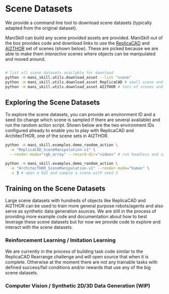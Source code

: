 # Scene Datasets

We provide a command line tool to download scene datasets (typically adapted from the original dataset). 

ManiSkill can build any scene provided assets are provided. ManiSkill out of the box provides code and download links to use the [ReplicaCAD](https://aihabitat.org/datasets/replica_cad/) and [AI2THOR](https://github.com/allenai/ai2thor) set of scenes (shown below). These are picked because we are able to make them *interactive* scenes where objects can be manipulated and moved around.

```{figure} images/two_scenes_examples.png
```

```bash
# list all scene datasets available for download
python -m mani_skill.utils.download_asset --list "scene"
python -m mani_skill.utils.download_asset ReplicaCAD # small scene and fast to download
python -m mani_skill.utils.download_asset AI2THOR # lots of scenes and slow to download
```

## Exploring the Scene Datasets

To explore the scene datasets, you can provide an environment ID and a seed (to change which scene is sampled if there are several available) and run the random action script. Shown below are the two environment IDs configured already to enable you to play with ReplicaCAD and ArchitecTHOR, one of the scene sets in AI2THOR.

```bash
python -m mani_skill.examples.demo_random_action \
  -e "ReplicaCAD_SceneManipulation-v1" \
  --render-mode="rgb_array" --record-dir="videos" # run headless and save video

python -m mani_skill.examples.demo_random_action \
  -e "ArchitecTHOR_SceneManipulation-v1" --render-mode="human" \
  -s 3 # open a GUI and sample a scene with seed 3
```

## Training on the Scene Datasets

Large scene datasets with hundreds of objects like ReplicaCAD and AI2THOR can be used to train more general purpose robots/agents and also serve as synthetic data generation sources. We are still in the process of providing more example code and documentation about how to best leverage these scene datasets but for now we provide code to explore and interact with the scene datasets.

### Reinforcement Learning / Imitation Learning

We are currently in the process of building task code similar to the ReplicaCAD Rearrange challenge and will open source that when it is complete. Otherwise at the moment there are not any trainable tasks with defined success/fail conditions and/or rewards that use any of the big scene datasets.

### Computer Vision / Synthetic 2D/3D Data Generation (WIP)
